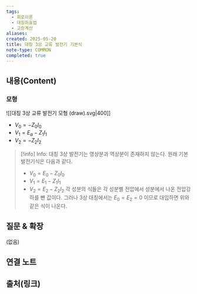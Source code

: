 ```yaml
---
tags:
  - 회로이론
  - 대칭좌표법
  - 고장계산
aliases: 
created: 2025-05-20
title: 대칭 3상 교류 발전기 기본식
note-type: COMMON
completed: true
---
```


## 내용(Content)
### 모형
![[대칭 3상 교류 발전기 모형 (draw).svg|400]]

- $V_{0} = -Z_{0}I_{0}$
- $V_{1} = E_{a}-Z_{1}I_{1}$
- $V_{2}=-Z_{2}I_{2}$

>[!info] Info: 대칭 3상 발전기는 영상분과 역상분이 존재하지 않는다.
>원래 기본 발전기식은 다음과 같다.
>- $V_{0} = E_{0} - Z_{0}I_{0}$
>- $V_{1} = E_{1}-Z_{1}I_{1}$
>- $V_{2}=E_{2}-Z_{2}I_{2}$
>각 성분의 식들은 각 성분별 전압에서 성분에서 나온 전압강하를 뺸 값이다. 그러나 3상 대칭에서는 $E_{0}=E_{2}=0$ 이므로 대입하면 위와 같은 식이 나온다.






## 질문 & 확장

(없음)

## 연결 노트

## 출처(링크)

